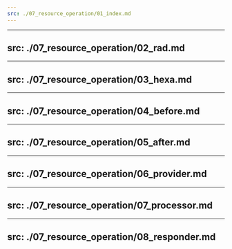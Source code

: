 ```yaml
--- 
src: ./07_resource_operation/01_index.md
---
```


--- 
src: ./07_resource_operation/02_rad.md
---

--- 
src: ./07_resource_operation/03_hexa.md
---

--- 
src: ./07_resource_operation/04_before.md
---

--- 
src: ./07_resource_operation/05_after.md
---

--- 
src: ./07_resource_operation/06_provider.md
---

--- 
src: ./07_resource_operation/07_processor.md
---

--- 
src: ./07_resource_operation/08_responder.md
---
